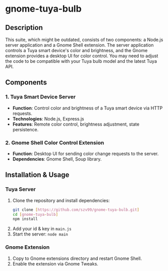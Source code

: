 # gnome-tuya-bulb

## Description
This suite, which might be outdated, consists of two components: a Node.js server application and a Gnome Shell extension. The server application controls a Tuya smart device's color and brightness, and the Gnome extension provides a desktop UI for color control. 
You may need to adjust the code to be compatible with your Tuya bulb model and the latest Tuya API.
## Components

### 1. Tuya Smart Device Server
- **Function**: Control color and brightness of a Tuya smart device via HTTP requests.
- **Technologies**: Node.js, Express.js
- **Features**: Remote color control, brightness adjustment, state persistence.

### 2. Gnome Shell Color Control Extension
- **Function**: Desktop UI for sending color change requests to the server.
- **Dependencies**: Gnome Shell, Soup library.

## Installation & Usage

### Tuya Server
1. Clone the repository and install dependencies:
   ```bash
   git clone [https://github.com/szv99/gnome-tuya-bulb.git]
   cd [gnome-tuya-bulb]
   npm install
   ```
2. Add your id & key in `main.js`
3. Start the server: `node main`

### Gnome Extension
1. Copy to Gnome extensions directory and restart Gnome Shell.
2. Enable the extension via Gnome Tweaks.